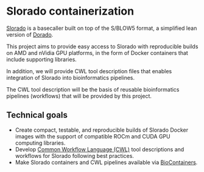Slorado containerization
========================

[Slorado][slorado] is a basecaller built on top of the S/BLOW5 format, a
simplified lean version of [Dorado][dorado].

This project aims to provide easy access to Slorado with reproducible builds on
AMD and nVidia GPU platforms, in the form of Docker containers that include
supporting libraries.

In addition, we will provide CWL tool description files that enables
integration of Slorado into bioinformatics pipelines.

The CWL tool description will be the basis of reusable bioinformatics pipelines
(workflows) that will be provided by this project.

Technical goals
---------------

- Create compact, testable, and reproducible builds of Slorado Docker images
  with the support of compatible ROCm and CUDA GPU computing libraries.
- Develop [Common Workflow Language (CWL)][cwl] tool descriptions and workflows
  for Slorado following best practices.
- Make Slorado containers and CWL pipelines available via [BioContainers][bc].


[slorado]: https://github.com/BonsonW/slorado
[dorado]: https://github.com/nanoporetech/dorado
[cwl]: https://www.commonwl.org/
[bc]: https://biocontainers.pro/
